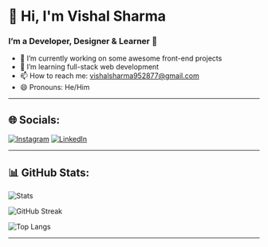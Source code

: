 # 👋 Hi, I'm Vishal Sharma
### I’m a Developer, Designer & Learner 🚀

- 🔭 I’m currently working on some awesome front-end projects
- 🌱 I’m learning full-stack web development
- 📫 How to reach me: vishalsharma952877@gmail.com
- 😄 Pronouns: He/Him

---
<h2>🌐 Socials:</h2>


[![Instagram](https://img.shields.io/badge/Instagram-E4405F?style=for-the-badge&logo=instagram&logoColor=white)](https://www.instagram.com/vishal_sharma_6033)
[![LinkedIn](https://img.shields.io/badge/LinkedIn-0077B5?style=for-the-badge&logo=linkedin&logoColor=white)](https://www.linkedin.com/in/vishal‑sharma‑a49603315)

---
<h2>📊 GitHub Stats:</h2>

![Stats](https://github-readme-stats.vercel.app/api?username=Vishal-Sharma-6033&show_icons=true&theme=tokyonight&hide_border=false&rank_icon=percentile)

![GitHub Streak](https://github-readme-streak-stats.herokuapp.com?user=Vishal-Sharma-6033&theme=tokyonight&hide_border=false)

![Top Langs](https://github-readme-stats.vercel.app/api/top-langs/?username=Vishal-Sharma-6033&layout=compact&theme=tokyonight&hide_border=false)

---
